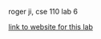 roger ji, cse 110 lab 6

[link to website for this lab](https://rogerji110.github.io/Lab6_CSE110Shop/)

